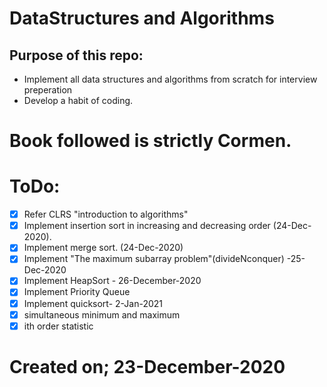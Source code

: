 # DataStructures and Algorithms

## Purpose of this repo:
* Implement all data structures and algorithms from scratch for interview preperation
* Develop a habit of coding.

# Book followed is strictly Cormen.

# ToDo: 
- [x] Refer CLRS "introduction to algorithms"
- [x] Implement insertion sort in increasing and decreasing order (24-Dec-2020).
- [x] Implement merge sort. (24-Dec-2020)
- [x] Implement "The maximum subarray problem"(divideNconquer) -25-Dec-2020
- [x] Implement HeapSort - 26-December-2020
- [x] Implement Priority Queue
- [x] Implement quicksort- 2-Jan-2021
- [x] simultaneous minimum and maximum
- [x] ith order statistic
# Created on; 23-December-2020
